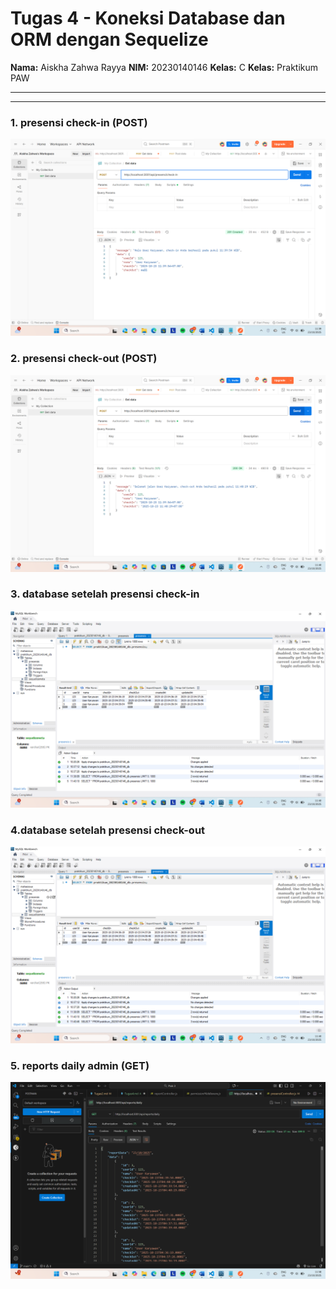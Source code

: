 # Tugas 4 - Koneksi Database dan ORM dengan Sequelize

**Nama:** Aiskha Zahwa Rayya
**NIM:** 20230140146
**Kelas:** C
**Kelas:** Praktikum PAW  

---
---

### 1. presensi check-in (POST)
![POST](<Tugas/Tugas4/Screenshots/check_in.png>)

### 2. presensi check-out (POST)
![POST](<Tugas/Tugas4/Screenshots/check_out.png>)

### 3. database setelah presensi check-in
![Database](<Tugas/Tugas4/Screenshots/database_check_in.png>)

### 4.database setelah presensi check-out
![Database](<Tugas/Tugas4/Screenshots/database_check_out.png>)

### 5. reports daily admin (GET)
![GET](<Tugas/Tugas4/Screenshots/report.png>)
